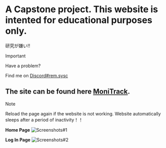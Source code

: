 # A Capstone project. This website is intented for educational purposes only.
>   
研究が嫌い!!

> [!IMPORTANT]
> Have a problem?
> 
> Find me on [Discord#rem.sysc](https://discordapp.com/users/sysc.rem)



## The site can be found here [MoniTrack](https://monitrack-production.up.railway.app/). 
> [!NOTE]
> Reload the page again if the website is not working. Website automatically sleeps after a period of inactivity！！


>
**Home Page**
![Screenshots#1](https://media.discordapp.net/attachments/856019159899832350/1209339075077603348/image.png?ex=65e68fc7&is=65d41ac7&hm=d56e386e572ce72c8e7082d3815ebd0e7360086f1e7e83aacf4a9c5eac7ceb5c&=&format=webp&quality=lossless&width=1196&height=559)

**Log In Page**
![Screenshots#2](https://media.discordapp.net/attachments/856019159899832350/1209340605491187722/image.png?ex=65e69134&is=65d41c34&hm=52ad6e62ce8aee6d854963273d647442561bc9da946e010c097db47f237da861&=&format=webp&quality=lossless)
